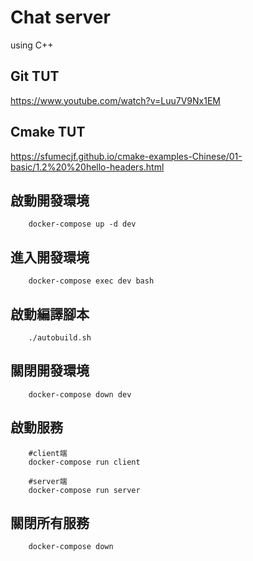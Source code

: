 # Chat server

 using C++

## Git TUT
<https://www.youtube.com/watch?v=Luu7V9Nx1EM>

## Cmake TUT
<https://sfumecjf.github.io/cmake-examples-Chinese/01-basic/1.2%20%20hello-headers.html>

## 啟動開發環境

```bash!
    docker-compose up -d dev
```

## 進入開發環境

```bash!
    docker-compose exec dev bash
```

## 啟動編譯腳本

```bash!
    ./autobuild.sh
```

## 關閉開發環境

```bash!
    docker-compose down dev
```

## 啟動服務

```bash!
    #client端
    docker-compose run client
    
    #server端
    docker-compose run server
```

## 關閉所有服務

```bash!
    docker-compose down
```